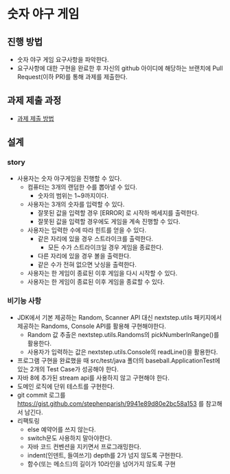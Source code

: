 # 숫자 야구 게임
## 진행 방법
* 숫자 야구 게임 요구사항을 파악한다.
* 요구사항에 대한 구현을 완료한 후 자신의 github 아이디에 해당하는 브랜치에 Pull Request(이하 PR)를 통해 과제를 제출한다.

## 과제 제출 과정
* [과제 제출 방법](https://github.com/next-step/nextstep-docs/tree/master/precourse)



## 설계
### story
  * 사용자는 숫자 야구게임을 진행할 수 있다.
    * 컴퓨터는 3개의 랜덤한 수를 뽑아낼 수 있다.
      * 숫자의 범위는 1~9까지이다.
    * 사용자는 3개의 숫자를 입력할 수 있다.
      * 잘못된 값을 입력할 경우 [ERROR] 로 시작하 메세지를 출력한다.
      * 잘못된 값을 입력할 경우에도 게임을 계속 진행할 수 있다.
    * 사용자는 입력한 수에 따라 힌트를 얻을 수 있다.
      * 같은 자리에 있을 경우 스트라이크를 출력한다.
        * 모든 수가 스트라이크일 경우 게임을 종료한다.
      * 다른 자리에 있을 경우 볼을 출력한다.
      * 같은 수가 전혀 없으면 낫싱을 출력한다.
    * 사용자는 한 게임이 종료된 이후 게임을 다시 시작할 수 있다.
    * 사용자는 한 게임이 종료된 이후 게임을 종료할 수 있다.
### 비기능 사항
  * JDK에서 기본 제공하는 Random, Scanner API 대신 nextstep.utils 패키지에서 제공하는 Randoms, Console API를
      활용해 구현해야한다.
    * Random 값 추출은 nextstep.utils.Randoms의 pickNumberInRange()를 활용한다.
    * 사용자가 입력하는 값은 nextstep.utils.Console의 readLine()을 활용한다.  
  * 프로그램 구현을 완료했을 때 src/test/java 폴더의 baseball.ApplicationTest에 있는 2개의 Test Case가 성공해야 한다.
  * 자바 8에 추가된 stream api를 사용하지 않고 구현해야 한다.
  * 도메인 로직에 단위 테스트를 구현한다.
  * git commit 로그를 https://gist.github.com/stephenparish/9941e89d80e2bc58a153 를 참고해서 남긴다.
  * 리팩토링
    * else 예약어를 쓰지 않는다. 
    * switch문도 사용하지 말아야한다.
    * 자바 코드 컨벤션을 지키면서 프로그래밍한다.
    * indent(인덴트, 들여쓰기) depth를 2가 넘지 않도록 구현한다.
    * 함수(또는 메소드)의 길이가 10라인을 넘어가지 않도록 구현
      